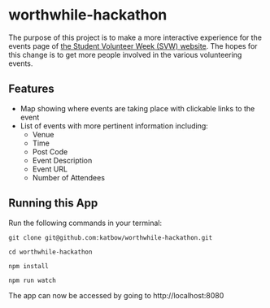 # worthwhile-hackathon

The purpose of this project is to make a more interactive experience for the
events page of [the Student Volunteer Week (SVW) website](https://www.studentvolunteeringweek.org/whats-on). The hopes for
this change is to get more people involved in the various volunteering events.

## Features

* Map showing where events are taking place with clickable links to the event
* List of events with more pertinent information including:
  * Venue
  * Time
  * Post Code
  * Event Description
  * Event URL
  * Number of Attendees

## Running this App

Run the following commands in your terminal:  

`git clone git@github.com:katbow/worthwhile-hackathon.git`

`cd worthwhile-hackathon`

`npm install`

`npm run watch`

The app can now be accessed by going to http://localhost:8080
